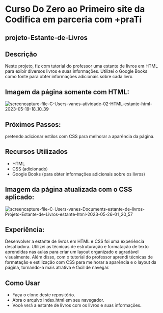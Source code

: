 # Curso Do Zero ao Primeiro site da Codifica em parceria com +praTi


 projeto-Estante-de-Livros
 -------------------------------------------------------

## Descrição

Neste projeto, fiz com tutorial do professor uma estante de livros em HTML para exibir diversos livros e suas informações. Utilizei o Google Books como fonte para obter informações adicionais sobre cada livro.

## Imagem da página somente com HTML:

![screencapture-file-C-Users-vanes-atividade-02-HTML-estante-html-2023-05-19-18_10_39](https://github.com/sant1ana/Curso-Codifica/assets/93404790/2358b7a8-0757-4f56-b827-d4b249db34b3)

## Próximos Passos:
pretendo adicionar estilos com CSS para melhorar a aparência da página. 

## Recursos Utilizados

- HTML
- CSS (adicionado)
- Google Books (para obter informações adicionais sobre os livros) <br>


## Imagem da página atualizada com o CSS aplicado:


![screencapture-file-C-Users-vanes-Documents-estante-de-livros-Projeto-Estante-de-Livros-estante-html-2023-05-26-01_20_57](https://github.com/sant1ana/Curso-Codifica/assets/93404790/dd43420c-e625-48a6-a6bb-6d9e72587954)

## Experiência:

Desenvolver a estante de livros em HTML e CSS foi uma experiência desafiadora. Utilizei as técnicas de estruturação e formatação de texto aprendidas nas aulas para criar um layout organizado e agradável visualmente. Além disso, com o tutorial do professor aprendi técnicas de formatação e estilização com CSS para melhorar a aparência  e o layout da página, tornando-a mais atrativa e fácil de navegar.

## Como Usar

- Faça o clone deste repositório.
- Abra o arquivo index.html em seu navegador.
- Você verá a estante de livros com os livros e suas informações.

